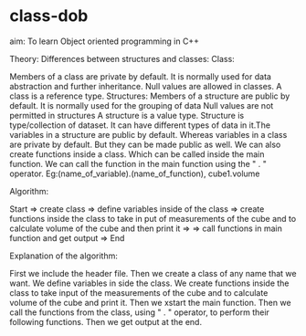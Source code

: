 # class-dob
aim: To learn Object oriented programming in C++

Theory: Differences between structures and classes: Class:

Members of a class are private by default. It is normally used for data abstraction and further inheritance. Null values are allowed in classes. A class is a reference type. Structures: Members of a structure are public by default. It is normally used for the grouping of data Null values are not permitted in structures A structure is a value type. Structure is type/collection of dataset. It can have different types of data in it.The variables in a structure are public by default. Whereas variables in a class are private by default. But they can be made public as well. We can also create functions inside a class. Which can be called inside the main function. We can call the function in the main function using the " . " operator. Eg:(name_of_variable).(name_of_function), cube1.volume

Algorithm:

Start => create class => define variables inside of the class => create functions inside the class to take in put of measurements of the cube and to calculate volume of the cube and then print it => => call functions in main function and get output => End

Explanation of the algorithm:

First we include the header file. Then we create a class of any name that we want. We define variables in side the class. We create functions inside the class to take input of the measurements of the cube and to calculate volume of the cube and print it. Then we xstart the main function. Then we call the functions from the class, using " . " operator, to perform their following functions. Then we get output at the end.
